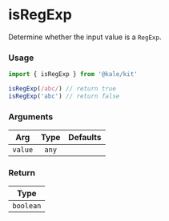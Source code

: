 # isRegExp

Determine whether the input value is a `RegExp`.

### Usage

```ts
import { isRegExp } from '@kale/kit'

isRegExp(/abc/) // return true
isRegExp('abc') // return false
```

### Arguments

| Arg     | Type  | Defaults |
| ------- | :---: | -------: |
| `value` | `any` |          |

### Return

|   Type    |
| :-------: |
| `boolean` |
